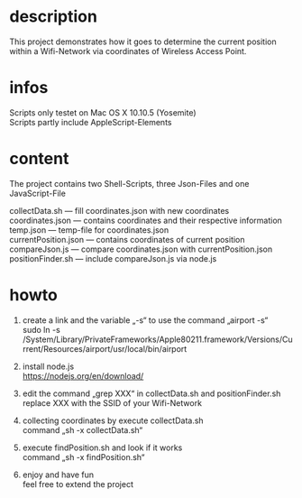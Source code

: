 # description
This project demonstrates how it goes to determine the current  position within a Wifi-Network via coordinates of Wireless Access Point.

# infos

Scripts only testet on Mac OS X 10.10.5 (Yosemite) <br/>
Scripts partly include AppleScript-Elements

# content

The project contains two Shell-Scripts, three Json-Files and one JavaScript-File <br/>

collectData.sh			— fill coordinates.json with new coordinates <br/>
coordinates.json		— contains coordinates and their respective information <br/>
temp.json				— temp-file for coordinates.json <br/>
currentPosition.json	— contains coordinates of current position <br/>
compareJson.js			— compare coordinates.json with currentPosition.json <br/>
positionFinder.sh 		— include compareJson.js via node.js <br/>

# howto

1. create a link and the variable „-s“ to use the command „airport -s“ <br/>
sudo ln -s /System/Library/PrivateFrameworks/Apple80211.framework/Versions/Current/Resources/airport/usr/local/bin/airport <br/>

2. install node.js <br/>
https://nodejs.org/en/download/ <br/>

3. edit the command „grep XXX“ in collectData.sh and positionFinder.sh <br/>
replace XXX with the SSID of your Wifi-Network <br/>

4. collecting coordinates by execute collectData.sh <br/>
command „sh -x collectData.sh“ <br/>

5. execute findPosition.sh and look if it works <br/>
command „sh -x findPosition.sh“ <br/>

6. enjoy and have fun <br/>
feel free to extend the project <br/>
